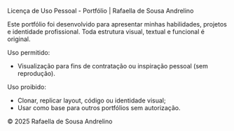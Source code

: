 Licença de Uso Pessoal - Portfólio | Rafaella de Sousa Andrelino

Este portfólio foi desenvolvido para apresentar minhas habilidades, projetos e identidade profissional. Toda estrutura visual, textual e funcional é original.

Uso permitido:
- Visualização para fins de contratação ou inspiração pessoal (sem reprodução).

Uso proibido:
- Clonar, replicar layout, código ou identidade visual;
- Usar como base para outros portfólios sem autorização.

© 2025 Rafaella de Sousa Andrelino